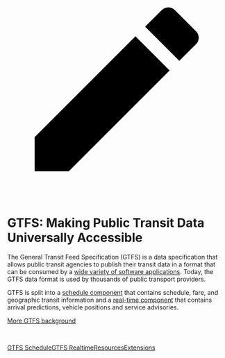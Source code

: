 <a href="https://github.com/MobilityData/gtfs.org/edit/main/docs/index.md" title="Edit this page" target="_blank">
    <svg class="pencil" xmlns="http://www.w3.org/2000/svg" viewBox="0 0 24 24"><path d="M20.71 7.04c.39-.39.39-1.04 0-1.41l-2.34-2.34c-.37-.39-1.02-.39-1.41 0l-1.84 1.83 3.75 3.75M3 17.25V21h3.75L17.81 9.93l-3.75-3.75L3 17.25Z"></path></svg>
  </a>
  
# GTFS: Making Public Transit Data Universally Accessible 

The General Transit Feed Specification (GTFS) is a data specification that allows public transit agencies to publish their transit data in a format that can be consumed by a [wide variety of software applications](resources/apps). Today, the GTFS data format is used by thousands of public transport providers.

GTFS is split into a [schedule component](schedule) that contains schedule, fare, and geographic transit information and a [real-time component](realtime) that contains arrival predictions, vehicle positions and service advisories.

[More GTFS background](background.md)

<br><div class="landing-page">
    <a class="button" href="schedule">GTFS Schedule</a><a class="button" href="realtime">GTFS Realtime</a><a class="button" href="resources">Resources</a><a class="button" href="extensions">Extensions</a>
</div>
